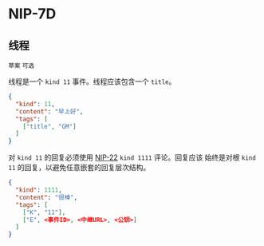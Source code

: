 NIP-7D
======

线程
-------

`草案` `可选`

线程是一个 `kind 11` 事件。线程应该包含一个 `title`。

```json
{
  "kind": 11,
  "content": "早上好",
  "tags": [
    ["title", "GM"]
  ]
}
```

对 `kind 11` 的回复必须使用 [NIP-22](./22.md) `kind 1111` 评论。回复应该
始终是对根 `kind 11` 的回复，以避免任意嵌套的回复层次结构。

```json
{
  "kind": 1111,
  "content": "很棒",
  "tags": [
    ["K", "11"],
    ["E", <事件ID>, <中继URL>, <公钥>]
  ]
}
```
